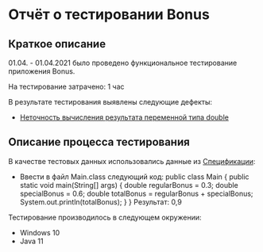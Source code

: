 # Отчёт о тестировании Bonus

## Краткое описание

01.04. - 01.04.2021 было проведено функциональное тестирование приложения Bonus.

На тестирование затрачено: 1 час 

В результате тестирования выявлены следующие дефекты:
* [Неточность вычисления результата переменной типа double](https://github.com/laroffi/bonus/issues/1) 


## Описание процесса тестирования

В качестве тестовых данных использовались данные из [Спецификации](https://github.com/netology-code/javaqa-homeworks/tree/master/programming):
* Ввести в файл Main.class следующий код: 
  public class Main {
  public static void main(String[] args) {
    double regularBonus = 0.3;
    double specialBonus = 0.6;
    double totalBonus = regularBonus + specialBonus;
    System.out.println(totalBonus);
  }
}
Результат: 0,9 

Тестирование производилось в следующем окружении:
* Windows 10
* Java 11
